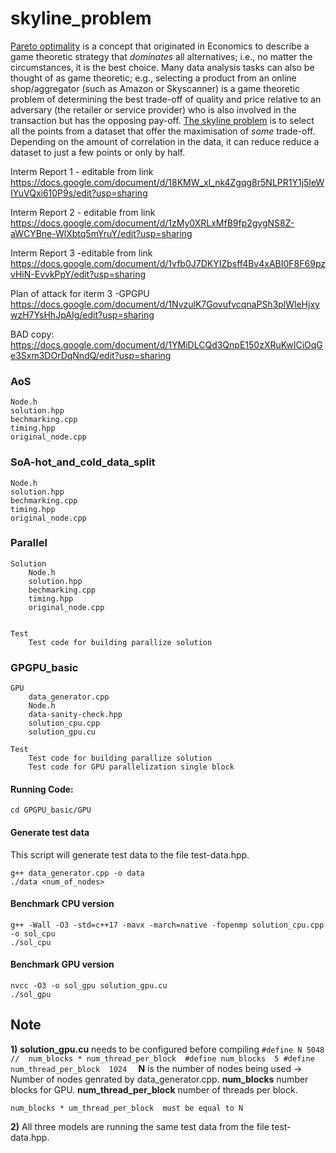 # skyline_problem
[Pareto optimality](https://en.wikipedia.org/wiki/Pareto_efficiency) is a concept that originated in Economics to describe a game theoretic strategy that *dominates* all alternatives; i.e., no matter the circumstances, it is the best choice. Many data analysis tasks can also be thought of as game theoretic; e.g., selecting a product from an online shop/aggregator (such as Amazon or Skyscanner) is a game theoretic problem of determining the best trade-off of quality and price relative to an adversary (the retailer or service provider) who is also involved in the transaction but has the opposing pay-off. [The skyline problem](http://delab.csd.auth.gr/papers/IISA2015tpm.pdf) is to select all the points from a dataset that offer the maximisation of *some* trade-off. Depending on the amount of correlation in the data, it can reduce reduce a dataset to just a few points or only by half.

Interm Report 1 - editable from link
https://docs.google.com/document/d/18KMW_xI_nk4Zgqg8r5NLPR1Y1j5IeWIYuVQxi610P9s/edit?usp=sharing

Interm Report 2 - editable from link
https://docs.google.com/document/d/1zMy0XRLxMfB9fp2gygNS8Z-aWCYBne-WlXbtq5mYruY/edit?usp=sharing

Interm Report 3 -editable from link
https://docs.google.com/document/d/1vfb0J7DKYIZbsff4Bv4xABI0F8F69pzvHiN-EvvkPpY/edit?usp=sharing

Plan of attack for iterm 3 -GPGPU
https://docs.google.com/document/d/1NvzulK7GovufvcqnaPSh3plWleHjxywzH7YsHhJpAIg/edit?usp=sharing

BAD copy:
https://docs.google.com/document/d/1YMiDLCQd3QnpE150zXRuKwICiOqGe3Sxm3DOrDqNndQ/edit?usp=sharing


### AoS

    Node.h
    solution.hpp
    bechmarking.cpp 
    timing.hpp
    original_node.cpp
  

### SoA-hot_and_cold_data_split

    Node.h
    solution.hpp
    bechmarking.cpp 
    timing.hpp
    original_node.cpp


### Parallel
    Solution
        Node.h
        solution.hpp
        bechmarking.cpp 
        timing.hpp
        original_node.cpp


    Test
        Test code for building parallize solution
        

### GPGPU_basic
    GPU
        data_generator.cpp
        Node.h
        data-sanity-check.hpp
        solution_cpu.cpp
        solution_gpu.cu

    Test
        Test code for building parallize solution
        Test code for GPU parallelization single block


#### Running Code:
```
cd GPGPU_basic/GPU
```
#### Generate test data
This script will generate test data to the file test-data.hpp.
```
g++ data_generator.cpp -o data
./data <num_of_nodes>
 ```
#### Benchmark CPU version
 ```
g++ -Wall -O3 -std=c++17 -mavx -march=native -fopenmp solution_cpu.cpp -o sol_cpu
./sol_cpu
 ```
#### Benchmark GPU version
 ```
nvcc -O3 -o sol_gpu solution_gpu.cu
./sol_gpu
 ```

## Note

**1)**
    **solution_gpu.cu** needs to be configured before compiling
    ```
    #define N 5048 //  num_blocks * num_thread_per_block 
    #define num_blocks  5
    #define num_thread_per_block  1024  
    ```
    **N** is the number of nodes being used -> Number of nodes genrated by data_generator.cpp.
    **num_blocks** number blocks for GPU.
    **num_thread_per_block** number of threads per block.

    num_blocks * um_thread_per_block  must be equal to N

**2)** 
    All three models are running the same test data from the file test-data.hpp.   
